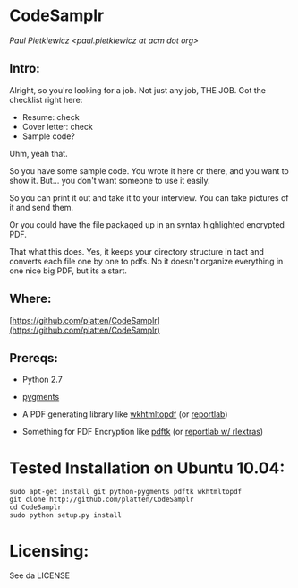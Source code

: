 CodeSamplr
==========
<i>Paul Pietkiewicz <paul.pietkiewicz at acm dot org> </i>


Intro:
-------

Alright, so you're looking for a job. Not just any job, THE JOB. Got the checklist right here:

- Resume: check
- Cover letter: check
- Sample code?

Uhm, yeah that.

So you have some sample code. You wrote it here or there, and you want to show it. But… you don't want someone to use it easily.

So you can print it out and take it to your interview. You can take pictures of it and send them.

Or you could have the file packaged up in an syntax highlighted encrypted PDF.

That what this does. Yes, it keeps your directory structure in tact and converts each file one by one to pdfs. No it doesn't organize everything in one nice big PDF, but its a start.


Where:
-------
[https://github.com/platten/CodeSamplr](https://github.com/platten/CodeSamplr)


Prereqs:
--------
- Python 2.7
- [pygments](http://pygments.org/)

-  A PDF generating library like [wkhtmltopdf](https://code.google.com/p/wkhtmltopdf/) (or [reportlab](https://www.reportlab.com/software/))
- Something for PDF Encryption like [pdftk](http://www.pdflabs.com/tools/pdftk-the-pdf-toolkit/) (or [reportlab w/ rlextras](https://www.reportlab.com/software/installation/))


Tested Installation on Ubuntu 10.04:
====================================
    sudo apt-get install git python-pygments pdftk wkhtmltopdf
    git clone http://github.com/platten/CodeSamplr
    cd CodeSamplr
    sudo python setup.py install


Licensing:
==========
See da LICENSE